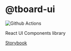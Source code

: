 # @tboard-ui

![Github Actions](https://github.com/tpay-tboard/tboard-ui/workflows/chromatic/badge.svg)

React UI Components library

[Storybook](https://master--5f22922f5d292e0022d686b2.chromatic.com)
